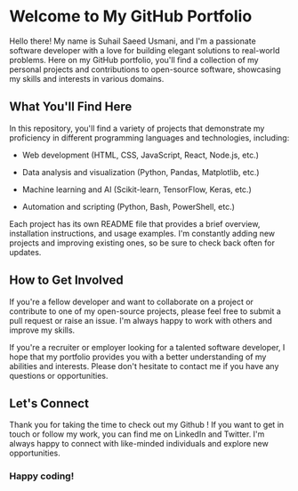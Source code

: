 # Welcome to My GitHub Portfolio

Hello there! My name is Suhail Saeed Usmani, and I'm a passionate software developer with a love for building elegant solutions to real-world problems. Here on my GitHub portfolio, you'll find a collection of my personal projects and contributions to open-source software, showcasing my skills and interests in various domains.

## What You'll Find Here

In this repository, you'll find a variety of projects that demonstrate my proficiency in different programming languages and technologies, including:

- Web development (HTML, CSS, JavaScript, React, Node.js, etc.)

- Data analysis and visualization (Python, Pandas, Matplotlib, etc.)

- Machine learning and AI (Scikit-learn, TensorFlow, Keras, etc.)

- Automation and scripting (Python, Bash, PowerShell, etc.)

Each project has its own README file that provides a brief overview, installation instructions, and usage examples. I'm constantly adding new projects and improving existing ones, so be sure to check back often for updates.

## How to Get Involved

If you're a fellow developer and want to collaborate on a project or contribute to one of my open-source projects, please feel free to submit a pull request or raise an issue. I'm always happy to work with others and improve my skills.

If you're a recruiter or employer looking for a talented software developer, I hope that my portfolio provides you with a better understanding of my abilities and interests. Please don't hesitate to contact me if you have any questions or opportunities.

## Let's Connect

Thank you for taking the time to check out my Github ! If you want to get in touch or follow my work, you can find me on LinkedIn and Twitter. I'm always happy to connect with like-minded individuals and explore new opportunities.

### Happy coding!
